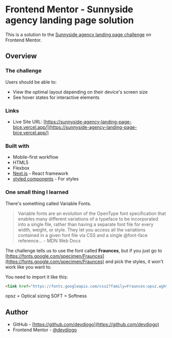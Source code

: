 # Frontend Mentor - Sunnyside agency landing page solution

This is a solution to the [Sunnyside agency landing page challenge](https://www.frontendmentor.io/challenges/sunnyside-agency-landing-page-7yVs3B6ef) on Frontend Mentor.

## Overview

### The challenge

Users should be able to:

- View the optimal layout depending on their device's screen size
- See hover states for interactive elements

### Links

- Live Site URL: [https://sunnyside-agency-landing-page-bice.vercel.app/](https://sunnyside-agency-landing-page-bice.vercel.app/)

### Built with

- Mobile-first workflow
- HTML5
- Flexbox
- [Next.js](https://nextjs.org/) - React framework
- [styled components](https://styled-components.com/) - For styles

### One small thing I learned

There's something called Variable Fonts.<br>

<blockquote cite="https://developer.mozilla.org/en-US/docs/Web/CSS/CSS_Fonts/Variable_Fonts_Guide">
Variable fonts are an evolution of the OpenType font specification that enables many different variations of a typeface to be incorporated into a single file, rather than having a separate font file for every width, weight, or style. They let you access all the variations contained in a given font file via CSS and a single @font-face reference... - MDN Web Docs
</blockquote>

The challenge tells us to use the font called **Fraunces**, but if you just go to [https://fonts.google.com/specimen/Fraunces](https://fonts.google.com/specimen/Fraunces) and pick the styles, it won't work like you want to.

You need to import it like this:

```html
<link href="https://fonts.googleapis.com/css2?family=Fraunces:opsz,wght,SOFT@9,700..900,50&display=swap" rel="stylesheet" />
```

opsz = Optical sizing
SOFT = Softness

## Author

- GitHub - [https://github.com/devdiogo](https://github.com/devdiogo)
- Frontend Mentor - [@devdiogo](https://www.frontendmentor.io/profile/devdiogo)
